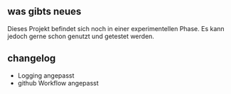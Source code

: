 ## was gibts neues

Dieses Projekt befindet sich noch in einer experimentellen Phase.
Es kann jedoch gerne schon genutzt und getestet werden.

## changelog

- Logging angepasst
- github Workflow angepasst
